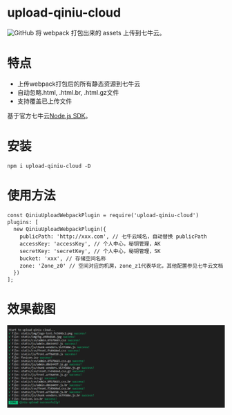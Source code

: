 # upload-qiniu-cloud
![GitHub](https://img.shields.io/github/license/tcly861204/qiniu-upload-webpack-plugin?style=plastic)
将 webpack 打包出来的 assets 上传到七牛云。

# 特点

+ 上传webpack打包后的所有静态资源到七牛云
+ 自动忽略.html, .html.br, .html.gz文件
+ 支持覆盖已上传文件

基于官方七牛云[Node.js SDK](https://developer.qiniu.com/kodo/sdk/1289/nodejs)。



# 安装
```
npm i upload-qiniu-cloud -D
```


# 使用方法

```
const QiniuUploadWebpackPlugin = require('upload-qiniu-cloud')
plugins: [
  new QiniuUploadWebpackPlugin({
    publicPath: 'http://xxx.com', // 七牛云域名，自动替换 publicPath
    accessKey: 'accessKey', // 个人中心，秘钥管理，AK
    secretKey: 'secretKey', // 个人中心，秘钥管理，SK
    bucket: 'xxx', // 存储空间名称
    zone: 'Zone_z0' // 空间对应的机房，zone_z1代表华北，其他配置参见七牛云文档
  })
];

```

# 效果截图

![示例](./example/quniuupload.example.png)